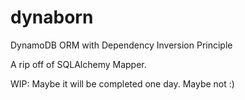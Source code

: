 # dynaborn
DynamoDB ORM with Dependency Inversion Principle

A rip off of SQLAlchemy Mapper.

WIP: Maybe it will be completed one day. Maybe not :)